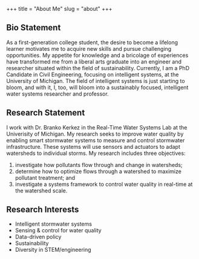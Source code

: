 +++
title = "About Me"
slug = "about"
+++

## Bio Statement
As a first-generation college student, the desire to become a lifelong learner motivates me to acquire new skills and pursue challenging opportunities. My appetite for knowledge and a bricolage of experiences have transformed me from a liberal arts graduate into an engineer and researcher situated within the field of sustainability. Currently, I am a PhD Candidate in Civil Engineering, focusing on intelligent systems, at the University of Michigan. The field of intelligent systems is just starting to bloom, and with it, I, too, will bloom into a sustainably focused, intelligent water systems researcher and professor. 

## Research Statement
I work with Dr. Branko Kerkez in the Real-Time Water Systems Lab at  the Univerisity of Michigan. My research seeks to improve water quality by enabling smart stormwater systems to measure and control stormwater infrastructure. These systems will use sensors and actuators to adapt watersheds to individual storms. My research includes three objectives: 
1. investigate how pollutants flow through and change in watersheds;
2. determine how to optimize flows through a watershed to maximize pollutant treatment; and
3. investigate a systems framework to control water quality in real-time at the watershed scale.

## Research Interests
* Intelligent stormwater systems
* Sensing & control for water quality
* Data-driven policy
* Sustainability
* Diversity in STEM/engineering
